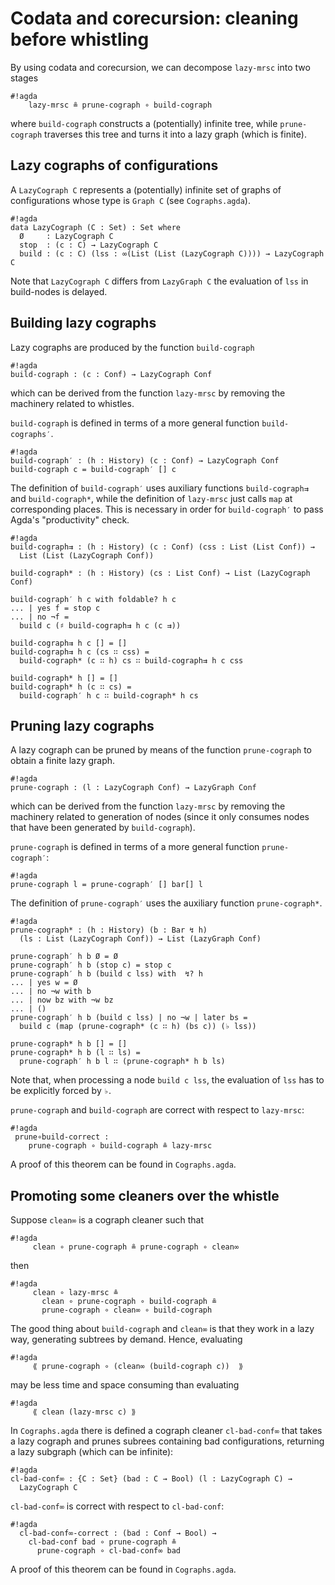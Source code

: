 # Codata and corecursion: cleaning before whistling

By using codata and corecursion, we can decompose `lazy-mrsc` into two stages
```
#!agda
    lazy-mrsc ≗ prune-cograph ∘ build-cograph
```
where `build-cograph` constructs a (potentially) infinite tree,
while `prune-cograph` traverses this tree and turns it into
a lazy graph (which is finite).

## Lazy cographs of configurations

A `LazyCograph C` represents a (potentially) infinite set of
graphs of configurations whose type is `Graph C` (see
`Cographs.agda`). 

```
#!agda
data LazyCograph (C : Set) : Set where
  Ø     : LazyCograph C
  stop  : (c : C) → LazyCograph C
  build : (c : C) (lss : ∞(List (List (LazyCograph C)))) → LazyCograph C
```
Note that `LazyCograph C` differs from `LazyGraph C` the evaluation
of `lss` in build-nodes is delayed.

## Building lazy cographs

Lazy cographs are produced by the function `build-cograph`
```
#!agda
build-cograph : (c : Conf) → LazyCograph Conf
```
which can be derived from the function `lazy-mrsc` by removing
the machinery related to whistles.

`build-cograph` is defined in terms of a more general function
`build-cographs′`.
```
#!agda
build-cograph′ : (h : History) (c : Conf) → LazyCograph Conf
build-cograph c = build-cograph′ [] c

```
The definition of `build-cograph′` uses auxiliary functions
`build-cograph⇉` and `build-cograph*`, while the definition of
`lazy-mrsc` just calls `map` at corresponding places. This is
necessary in order for `build-cograph′` to pass Agda's
"productivity" check.
```
#!agda
build-cograph⇉ : (h : History) (c : Conf) (css : List (List Conf)) →
  List (List (LazyCograph Conf))

build-cograph* : (h : History) (cs : List Conf) → List (LazyCograph Conf)

build-cograph′ h c with foldable? h c
... | yes f = stop c
... | no ¬f =
  build c (♯ build-cograph⇉ h c (c ⇉))

build-cograph⇉ h c [] = []
build-cograph⇉ h c (cs ∷ css) =
  build-cograph* (c ∷ h) cs ∷ build-cograph⇉ h c css

build-cograph* h [] = []
build-cograph* h (c ∷ cs) =
  build-cograph′ h c ∷ build-cograph* h cs
```

## Pruning lazy cographs

A lazy cograph can be pruned by means of the function `prune-cograph`
to obtain a finite lazy graph.
```
#!agda
prune-cograph : (l : LazyCograph Conf) → LazyGraph Conf
```
which can be derived from the function `lazy-mrsc` by removing
the machinery related to generation of nodes (since it only consumes
nodes that have been generated by `build-cograph`).

`prune-cograph` is defined in terms of a more general function
`prune-cograph′`:
```
#!agda
prune-cograph l = prune-cograph′ [] bar[] l
```
The definition of `prune-cograph′` uses the auxiliary function
`prune-cograph*`.
```
#!agda
prune-cograph* : (h : History) (b : Bar ↯ h)
  (ls : List (LazyCograph Conf)) → List (LazyGraph Conf)

prune-cograph′ h b Ø = Ø
prune-cograph′ h b (stop c) = stop c
prune-cograph′ h b (build c lss) with  ↯? h
... | yes w = Ø
... | no ¬w with b
... | now bz with ¬w bz
... | ()
prune-cograph′ h b (build c lss) | no ¬w | later bs =
  build c (map (prune-cograph* (c ∷ h) (bs c)) (♭ lss))

prune-cograph* h b [] = []
prune-cograph* h b (l ∷ ls) =
  prune-cograph′ h b l ∷ (prune-cograph* h b ls)
```
Note that, when processing a node `build c lss`, the evaluation of
`lss` has to be explicitly forced by `♭`.

`prune-cograph` and `build-cograph` are correct with respect
to `lazy-mrsc`:
```
#!agda
 prune∘build-correct :
    prune-cograph ∘ build-cograph ≗ lazy-mrsc
```
A proof of this theorem can be found in `Cographs.agda`.

## Promoting some cleaners over the whistle

Suppose `clean∞` is a cograph cleaner such that
```
#!agda
     clean ∘ prune-cograph ≗ prune-cograph ∘ clean∞
```
then 
```
#!agda
     clean ∘ lazy-mrsc ≗
       clean ∘ prune-cograph ∘ build-cograph ≗
       prune-cograph ∘ clean∞ ∘ build-cograph
```

The good thing about `build-cograph` and `clean∞` is that they
work in a lazy way, generating subtrees by demand. Hence, evaluating
```
#!agda
     ⟪ prune-cograph ∘ (clean∞ (build-cograph c))  ⟫
```
may be less time and space consuming than evaluating
```
#!agda
     ⟪ clean (lazy-mrsc c) ⟫
```
In `Cographs.agda` there is defined a cograph cleaner `cl-bad-conf∞`
that takes a lazy cograph and prunes subrees containing bad
configurations, returning a lazy subgraph (which can be infinite):
```
#!agda
cl-bad-conf∞ : {C : Set} (bad : C → Bool) (l : LazyCograph C) →
  LazyCograph C
```
`cl-bad-conf∞` is correct with respect to `cl-bad-conf`:
```
#!agda
  cl-bad-conf∞-correct : (bad : Conf → Bool) →
    cl-bad-conf bad ∘ prune-cograph ≗
      prune-cograph ∘ cl-bad-conf∞ bad
```
A proof of this theorem can be found in `Cographs.agda`.
